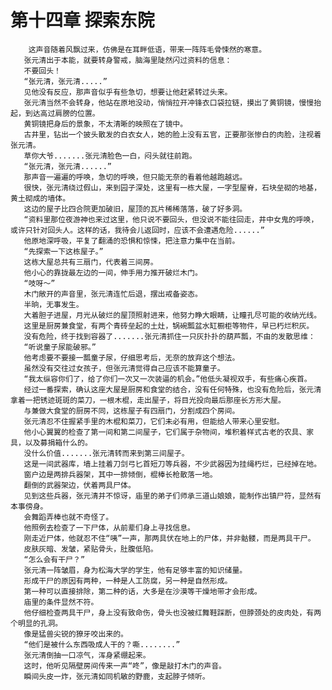 # 第十四章 探索东院
        这声音随着风飘过来，仿佛是在耳畔低语，带来一阵阵毛骨悚然的寒意。
       张元清出于本能，就要转身警戒，脑海里陡然闪过资料的信息：
       不要回头！
       “张元清，张元清.....”
       见他没有反应，那声音似乎有些急切，想要让他赶紧转过头来。
       张元清当然不会转身，他站在原地没动，悄悄拉开冲锋衣口袋拉链，摸出了黄铜镜，慢慢抬起，到达高过肩膀的位置。
       黄铜镜把身后的景象，不太清晰的映照在了镜中。
       古井里，钻出一个披头散发的白衣女人，她的脸上没有五官，正要那张惨白的肉脸，注视着张元清。
       草你大爷.......张元清脸色一白，闷头就往前跑。
       “张元清，张元清......”
       那声音一遍遍的呼唤，急切的呼唤，但只能无奈的看着他越跑越远。
       很快，张元清绕过假山，来到园子深处，这里有一栋大屋，一字型屋脊，石块垒砌的地基，黄土砌成的墙体。
       这边的屋子比四合院更加破旧，屋顶的瓦片稀稀落落，破了好多洞。
       “资料里那位夜游神也来过这里，他只说不要回头，但没说不能往回走，井中女鬼的呼唤，或许只针对回头人。这样的话，我待会儿返回时，应该不会遭遇危险......”
       他原地深呼吸，平复了翻涌的恐惧和惊悚，把注意力集中在当前。
       “先探索一下这栋屋子。”
       这栋大屋总共有三扇门，代表着三间房。
       他小心的靠拢最左边的一间，伸手用力推开破烂木门。
       “吱呀～”
       木门敞开的声音里，张元清连忙后退，摆出戒备姿态。
       半晌，无事发生。
       大着胆子进屋，月光从破烂的屋顶照射进来，他努力睁大眼睛，让瞳孔尽可能的收纳光线。
       这里是厨房兼食堂，有两个青砖垒起的土灶，锅碗瓢盆水缸橱柜等物件，早已朽烂积灰。
       没有危险，终于找到容器了.......张元清抓住一只灰扑扑的葫芦瓢，不由的发散思维：
       “听说童子尿能破邪。”
       他考虑要不要接一瓢童子尿，仔细思考后，无奈的放弃这个想法。
       虽然没有交往过女孩子，但张元清觉得自己应该不能算童子。
       “我太纵容你们了，给了你们一次又一次装逼的机会。”他低头凝视双手，有些痛心疾首。
       经过一番探索，确认这座大屋是厨房和食堂的结合，没有任何特殊，也没有危险后，张元清拿着一把锈迹斑斑的菜刀，一根木棍，走出屋子，将目光投向最后那座长方形大屋。
       与兼做大食堂的厨房不同，这栋屋子有四扇门，分割成四个房间。
       张元清忍不住握紧手里的木棍和菜刀，它们未必有用，但能给人带来心里安慰。
       他小心翼翼的检查了第一间和第二间屋子，它们属于杂物间，堆积着样式古老的农具、家具，以及募捐箱什么的。
       没什么价值.......张元清转而来到第三间屋子。
       这是一间武器库，墙上挂着刀剑弓匕首短刀等兵器，不少武器因为挂绳朽烂，已经掉在地。
       窗户边是两排兵器架，其中一排倾倒，棍棒长枪散落一地。
       翻倒的武器架边，伏着两具尸体。
       见到这些兵器，张元清并不惊讶，庙里的弟子们师承三道山娘娘，能制作出镇尸符，显然有本事傍身。
       会舞蹈弄棒也就不奇怪了。
       他照例去检查了一下尸体，从前辈们身上寻找信息。
       刚走近尸体，他就忍不住“咦”一声，那两具伏在地上的尸体，并非骷髅，而是两具干尸。
       皮肤灰暗、发皱，紧贴骨头，肚腹低陷。
       “怎么会有干尸？”
       张元清一阵皱眉，身为松海大学的学生，他有足够丰富的知识储量。
       形成干尸的原因有两种，一种是人工防腐，另一种是自然形成。
       第一种可以直接排除，第二种的话，大多是在沙漠等干燥地带才会形成。
       庙里的条件显然不符。
       他仔细检查两具干尸，身上没有致命伤，骨头也没被红舞鞋踩断，但脖颈处的皮肉处，有两个明显的孔洞。
       像是猛兽尖锐的獠牙咬出来的。
       “他们是被什么东西吸成人干的？嘶........”
       张元清倒抽一口凉气，浑身紧绷起来。
       这时，他听见隔壁房间传来一声“咚”，像是敲打木门的声音。
       瞬间头皮一炸，张元清如同机敏的野鹿，支起脖子倾听。